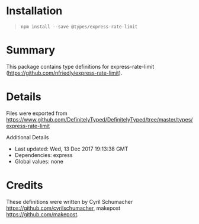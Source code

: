 # Installation
> `npm install --save @types/express-rate-limit`

# Summary
This package contains type definitions for express-rate-limit (https://github.com/nfriedly/express-rate-limit).

# Details
Files were exported from https://www.github.com/DefinitelyTyped/DefinitelyTyped/tree/master/types/express-rate-limit

Additional Details
 * Last updated: Wed, 13 Dec 2017 19:13:38 GMT
 * Dependencies: express
 * Global values: none

# Credits
These definitions were written by Cyril Schumacher <https://github.com/cyrilschumacher>, makepost <https://github.com/makepost>.

